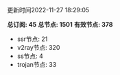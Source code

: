 更新时间2022-11-27 18:29:05

**总订阅: 45**
**总节点: 1501**
**有效节点: 378**
- ssr节点: 21
- v2ray节点: 320
- ss节点: 4
- trojan节点: 33
